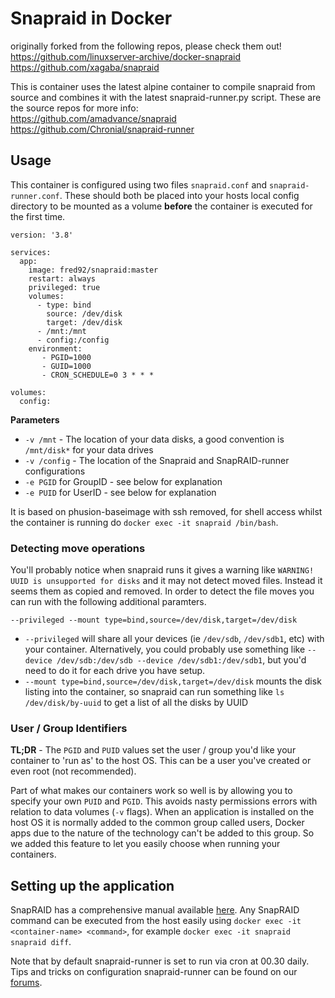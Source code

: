 # Snapraid in Docker  
originally forked from the following repos, please check them out!  
https://github.com/linuxserver-archive/docker-snapraid  
https://github.com/xagaba/snapraid  


This is container uses the latest alpine container to compile snapraid from source and combines it with the latest snapraid-runner.py script.
These are the source repos for more info:  
https://github.com/amadvance/snapraid  
https://github.com/Chronial/snapraid-runner  



## Usage

This container is configured using two files `snapraid.conf` and `snapraid-runner.conf`. These should both be placed into your hosts local config directory to be mounted as a volume **before** the container is executed for the first time.

```
version: '3.8'

services:
  app:
    image: fred92/snapraid:master
    restart: always
    privileged: true
    volumes:
      - type: bind
        source: /dev/disk
        target: /dev/disk
      - /mnt:/mnt
      - config:/config
    environment:
       - PGID=1000
       - GUID=1000
       - CRON_SCHEDULE=0 3 * * *

volumes:
  config:
```

**Parameters**
* `-v /mnt` - The location of your data disks, a good convention is `/mnt/disk*` for your data drives
* `-v /config` - The location of the Snapraid and SnapRAID-runner configurations
* `-e PGID` for GroupID - see below for explanation
* `-e PUID` for UserID - see below for explanation

It is based on phusion-baseimage with ssh removed, for shell access whilst the container is running do `docker exec -it snapraid /bin/bash`.

### Detecting move operations
You'll probably notice when snapraid runs it gives a warning like `WARNING! UUID is unsupported for disks` and it may not detect moved files. Instead it seems them as copied and removed. In order to detect the file moves you can run with the following additional paramters.

```
--privileged --mount type=bind,source=/dev/disk,target=/dev/disk
```

* `--privileged` will share all your devices (ie `/dev/sdb`, `/dev/sdb1`, etc) with your container. Alternatively, you could probably use something like `--device /dev/sdb:/dev/sdb --device /dev/sdb1:/dev/sdb1`, but you'd need to do it for each drive you have setup.
* `--mount type=bind,source=/dev/disk,target=/dev/disk` mounts the disk listing into the container, so snapraid can run something like `ls /dev/disk/by-uuid` to get a list of all the disks by UUID

### User / Group Identifiers

**TL;DR** - The `PGID` and `PUID` values set the user / group you'd like your container to 'run as' to the host OS. This can be a user you've created or even root (not recommended).

Part of what makes our containers work so well is by allowing you to specify your own `PUID` and `PGID`. This avoids nasty permissions errors with relation to data volumes (`-v` flags). When an application is installed on the host OS it is normally added to the common group called users, Docker apps due to the nature of the technology can't be added to this group. So we added this feature to let you easily choose when running your containers.

## Setting up the application

SnapRAID has a comprehensive manual available [here](http://www.snapraid.it/). Any SnapRAID command can be executed from the host easily using `docker exec -it <container-name> <command>`, for example `docker exec -it snapraid snapraid diff`.

Note that by default snapraid-runner is set to run via cron at 00.30 daily. Tips and tricks on configuration snapraid-runner can be found on our [forums](https://forum.linuxserver.io/index.php?threads/snapraid-runner-script-email-issue.97).
